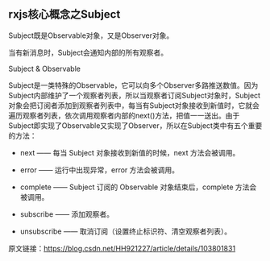 ## rxjs核心概念之Subject

Subject既是Observable对象，又是Observer对象。

当有新消息时，Subject会通知内部的所有观察者。

Subject & Observable

​	Subject是一类特殊的Observable，它可以向多个Observer多路推送数值。因为Subject内部维护了一个观察者列表，所以当观察者订阅Subject对象时，Subject对象会把订阅者添加到观察者列表中，每当有Subject对象接收到新值时，它就会遍历观察者列表，依次调用观察者内部的next()方法，把值一一送出。
​	由于Subject即实现了Observable又实现了Observer，所以在Subject类中有五个重要的方法：

- next —— 每当 Subject 对象接收到新值的时候，next 方法会被调用。

- error —— 运行中出现异常，error 方法会被调用。
- complete —— Subject 订阅的 Observable 对象结束后，complete 方法会被调用。
- subscribe —— 添加观察者。
- unsubscribe —— 取消订阅（设置终止标识符、清空观察者列表）。

原文链接：https://blog.csdn.net/HH921227/article/details/103801831

<Valine></Valine>